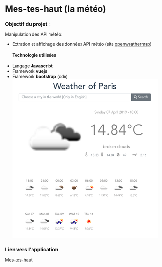 # Mes-tes-haut (la météo)

### Objectif du projet :
Manipulation des API météo: 
* Extration et affichage des données API météo (site [openweathermap](https://openweathermap.org/api))
  #### Technologie utilisées
* Langage **Javascript**
* Framework **vuejs**
* Framework **bootstrap** (cdn)
![soldat](src/img/screenShot.png)

### Lien vers l'application 
[Mes-tes-haut](https://ho-be-one.github.io/mes-tes-haut/dist/index.html).



